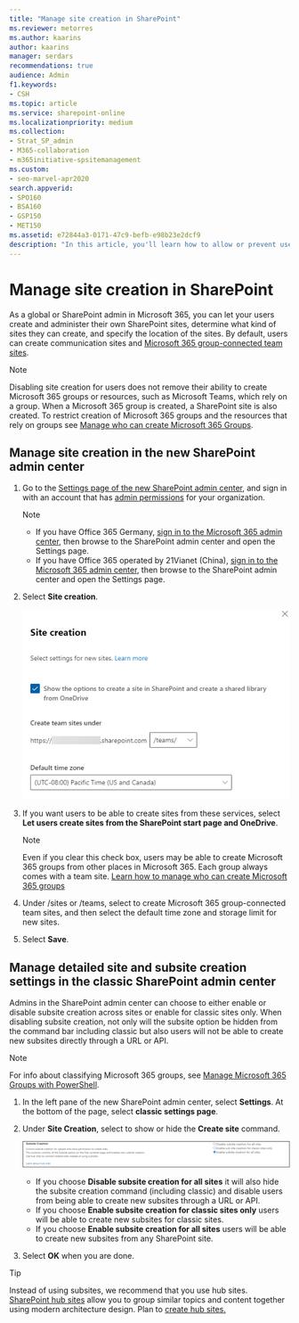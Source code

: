 ```yaml
---
title: "Manage site creation in SharePoint"
ms.reviewer: metorres
ms.author: kaarins
author: kaarins
manager: serdars
recommendations: true
audience: Admin
f1.keywords:
- CSH
ms.topic: article
ms.service: sharepoint-online
ms.localizationpriority: medium
ms.collection:  
- Strat_SP_admin
- M365-collaboration
- m365initiative-spsitemanagement
ms.custom:
- seo-marvel-apr2020
search.appverid:
- SPO160
- BSA160
- GSP150
- MET150
ms.assetid: e72844a3-0171-47c9-befb-e98b23e2dcf9
description: "In this article, you'll learn how to allow or prevent users from creating their own sites in SharePoint."
---
```


# Manage site creation in SharePoint

As a global or SharePoint admin in Microsoft 365, you can let your users create and administer their own SharePoint sites, determine what kind of sites they can create, and specify the location of the sites. By default, users can create communication sites and [Microsoft 365 group-connected team sites](https://support.office.com/article/b565caa1-5c40-40ef-9915-60fdb2d97fa2).
  
>[!NOTE]
>Disabling site creation for users does not remove their ability to create Microsoft 365 groups or resources, such as Microsoft Teams, which rely on a group. When a Microsoft 365 group is created, a SharePoint site is also created. To restrict creation of Microsoft 365 groups and the resources that rely on groups see [Manage who can create Microsoft 365 Groups](/office365/admin/create-groups/manage-creation-of-groups). 
  
## Manage site creation in the new SharePoint admin center

1. Go to the [Settings page of the new SharePoint admin center](https://admin.microsoft.com/sharepoint?page=settings&modern=true), and sign in with an account that has [admin permissions](./sharepoint-admin-role.md) for your organization.

   >[!NOTE]
   > - If you have Office 365 Germany, [sign in to the Microsoft 365 admin center](https://go.microsoft.com/fwlink/p/?linkid=848041), then browse to the SharePoint admin center and open the Settings page. 
   > - If you have Office 365 operated by 21Vianet (China), [sign in to the Microsoft 365 admin center](https://go.microsoft.com/fwlink/p/?linkid=850627), then browse to the SharePoint admin center and open the Settings page.
    
2. Select **Site creation**.

    ![Site creation settings in the new SharePoint admin center](media/site-creation.png)

3. If you want users to be able to create sites from these services, select **Let users create sites from the SharePoint start page and OneDrive**.

    > [!NOTE]
    > Even if you clear this check box, users may be able to create Microsoft 365 groups from other places in Microsoft 365. Each group always comes with a team site. [Learn how to manage who can create Microsoft 365 groups](/office365/admin/create-groups/manage-creation-of-groups)

4. Under /sites or /teams, select to create Microsoft 365 group-connected team sites, and then select the default time zone and storage limit for new sites.

5. Select **Save**.
 


## Manage detailed site and subsite creation settings in the classic SharePoint admin center
Admins in the SharePoint admin center can choose to either enable or disable subsite creation across sites or enable for classic sites only. When disabling subsite creation, not only will the subsite option be hidden from the command bar including classic but also users will not be able to create new subsites directly through a URL or API.  

> [!NOTE]
> For info about classifying Microsoft 365 groups, see [Manage Microsoft 365 Groups with PowerShell](/office365/enterprise/manage-office-365-groups-with-powershell).


1.  In the left pane of the new SharePoint admin center, select **Settings**. At the bottom of the page, select **classic settings page**. 
    
2. Under **Site Creation**, select to show or hide the **Create site** command.

    ![Site creation settings in the classic SharePoint admin center](media/admin-site-creation.png)

   - If you choose **Disable subsite creation for all sites** it will also hide the subsite creation command (including classic) and disable users from being able to create new subsites through a URL or API. 
   - If you choose **Enable subsite creation for classic sites only** users will be able to create new subsites for classic sites. 
   - If you choose **Enable subsite creation for all sites** users will be able to create new subsites from any SharePoint site. 
 

3. Select **OK** when you are done.


> [!TIP]
> Instead of using subsites, we recommend that you use hub sites. [SharePoint hub sites](https://support.microsoft.com/office/what-is-a-sharepoint-hub-site-fe26ae84-14b7-45b6-a6d1-948b3966427f) allow you to group similar topics and content together using modern architecture design. Plan to [create hub sites.](create-hub-site.md) 
